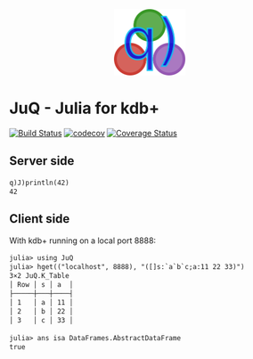 <a name="logo"/>
<div align="center">
<a ref="https://abalkin.github.io/JuQ.jl/latest">
<img src="docs/src/juq-logo.png" alt="JuQ Logo" width="128.5" height="119"></img>
</a>
</div>

# JuQ - Julia for kdb+
[![Build Status](https://travis-ci.org/abalkin/JuQ.jl.svg?branch=master)](https://travis-ci.org/abalkin/JuQ.jl)
[![codecov](https://codecov.io/gh/abalkin/JuQ.jl/branch/master/graph/badge.svg)](https://codecov.io/gh/abalkin/JuQ.jl)
[![Coverage Status](https://coveralls.io/repos/github/abalkin/JuQ.jl/badge.svg?branch=master)](https://coveralls.io/github/abalkin/JuQ.jl?branch=master)

## Server side

```
q)J)println(42)
42
```

## Client side

With kdb+ running on a local port 8888:

```
julia> using JuQ
julia> hget(("localhost", 8888), "([]s:`a`b`c;a:11 22 33)")
3×2 JuQ.K_Table
│ Row │ s │ a  │
├─────┼───┼────┤
│ 1   │ a │ 11 │
│ 2   │ b │ 22 │
│ 3   │ c │ 33 │

julia> ans isa DataFrames.AbstractDataFrame
true
```
